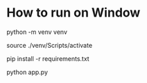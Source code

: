 # How to run on Window

python -m venv venv

source ./venv/Scripts/activate

pip install -r requirements.txt

python app.py

